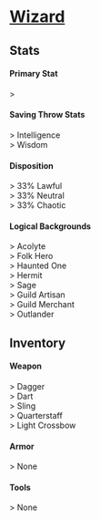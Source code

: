 <script>const page = "roleTypes"</script>
# **[Wizard](https://www.dndbeyond.com/classes/wizard)**
## **Stats**
#### **Primary Stat**
\>
#### **Saving Throw Stats**
\> Intelligence<br>
\> Wisdom
#### **Disposition**
\> 33% Lawful<br>
\> 33% Neutral<br>
\> 33% Chaotic
#### **Logical Backgrounds**
\> Acolyte<br>
\> Folk Hero<br>
\> Haunted One<br>
\> Hermit<br>
\> Sage<br>
\> Guild Artisan<br>
\> Guild Merchant<br>
\> Outlander
## **Inventory**
#### **Weapon**
\> Dagger<br>
\> Dart<br>
\> Sling<br>
\> Quarterstaff<br>
\> Light Crossbow
#### **Armor**
\> None
#### **Tools**
\> None
